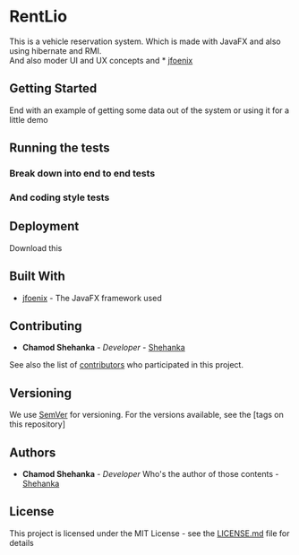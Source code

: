 # RentLio
This is a vehicle reservation system. Which is made with JavaFX and also using hibernate and RMI. \
And also moder UI and UX concepts and * [jfoenix](http://www.jfoenix.com/)

## Getting Started

 


End with an example of getting some data out of the system or using it for a little demo

## Running the tests



### Break down into end to end tests





### And coding style tests




## Deployment

Download this

## Built With

* [jfoenix](http://www.jfoenix.com/) - The JavaFX framework used

## Contributing

* **Chamod Shehanka** - *Developer* - [Shehanka](https://github.com/Shehanka)

See also the list of [contributors](https://github.com/Shehanka/RentLio/graphs/contributors) who participated in this project.

## Versioning

We use [SemVer](http://semver.org/) for versioning. For the versions available, see the [tags on this repository] 

## Authors

* **Chamod Shehanka** - *Developer* Who's the author of those contents - [Shehanka](https://github.com/Shehanka)

## License

This project is licensed under the MIT License - see the [LICENSE.md](https://github.com/codezilla2018/Business-Card-Maker/blob/master/LICENSE) file for details
